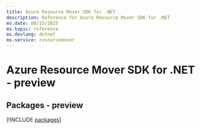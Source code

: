 ```yaml
---
title: Azure Resource Mover SDK for .NET
description: Reference for Azure Resource Mover SDK for .NET
ms.date: 08/15/2025
ms.topic: reference
ms.devlang: dotnet
ms.service: resourcemover
---
```

# Azure Resource Mover SDK for .NET - preview
## Packages - preview
[!INCLUDE [packages](resource-mover-index.md)]